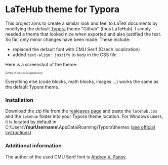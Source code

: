 # LaTeHub theme for Typora

This project aims to create a similar look and feel to LaTeX documents by modifying the default [Typora](https://typora.io/) theme "Github" (thus LaTeHub). I simply needed a theme that looked nice when exported and also justified the text. So far, only minor changes have been made. These include:

- replaced the default font with CMU Serif (Czech localization)
- added `text-align: justify` to `body` in the CSS file



Here is a screenshot of the theme:

<img src="https://i.imgur.com/Zgg8epe.png" alt="https://i.imgur.com/Zgg8epe.png" style="zoom:50%;" />

Everything else (code blocks, math blocks, images ...) works the same as the default Typora theme.


### Installation

Download the zip file from the [realeases page](https://github.com/rnd195/LaTeHubTheme-Typora/releases/) and paste the `latehub.css` and the `latehub` folder into your Typora theme location. For Windows users, it is located by default in C:\Users\\**YourUsername**\AppData\Roaming\Typora\themes ([see official instructions](https://support.typora.io/About-Themes/)).


### Additional information

The author of the used CMU Serif font is [Andrey V. Panov](http://canopus.iacp.dvo.ru/%7Epanov/cm-unicode/).
